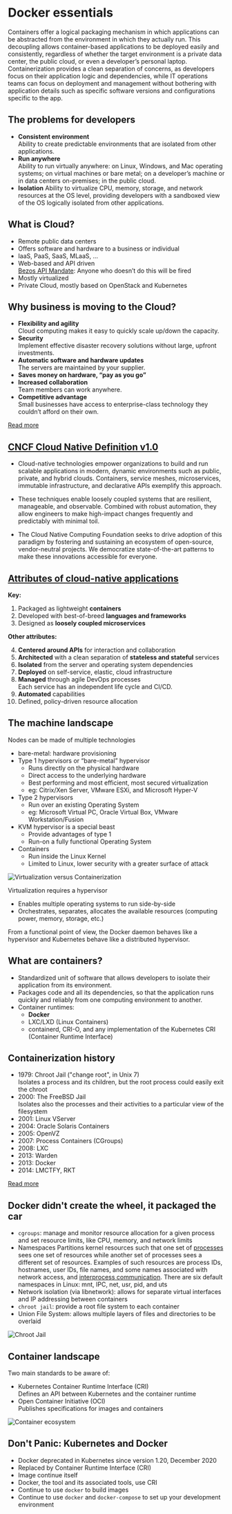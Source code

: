
# Docker essentials

Containers offer a logical packaging mechanism in which applications can be abstracted from the environment in which they actually run. This decoupling allows container-based applications to be deployed easily and consistently, regardless of whether the target environment is a private data center, the public cloud, or even a developer’s personal laptop. Containerization provides a clean separation of concerns, as developers focus on their application logic and dependencies, while IT operations teams can focus on deployment and management without bothering with application details such as specific software versions and configurations specific to the app.

## The problems for developers

- **Consistent environment**   
  Ability to create predictable environments that are isolated from other applications.
- **Run anywhere**   
  Ability to run virtually anywhere: on Linux, Windows, and Mac operating systems; on virtual machines or bare metal; on a developer’s machine or in data centers on-premises; in the public cloud.
- **Isolation**
  Ability to virtualize CPU, memory, storage, and network resources at the OS level, providing developers with a sandboxed view of the OS logically isolated from other applications.

## What is Cloud?

- Remote public data centers
- Offers software and hardware to a business or individual
- IaaS, PaaS, SaaS, MLaaS, ...
- Web-based and API driven\
  [Bezos API Mandate](https://nordicapis.com/the-bezos-api-mandate-amazons-manifesto-for-externalization/): Anyone who doesn’t do this will be fired
- Mostly virtualized
- Private Cloud, mostly based on OpenStack and Kubernetes

## Why business is moving to the Cloud?

- **Flexibility and agility**   
  Cloud computing makes it easy to quickly scale up/down the capacity.
- **Security**   
  Implement effective disaster recovery solutions without large, upfront investments.
- **Automatic software and hardware updates**   
  The servers are maintained by your supplier.
- **Saves money on hardware, “pay as you go”**
- **Increased collaboration**   
  Team members can work anywhere.
- **Сompetitive advantage**   
  Small businesses have access to enterprise-class technology they couldn’t afford on their own.

[Read more](https://www.pointclick.net/moving-to-the-cloud/)

## [CNCF Cloud Native Definition v1.0](https://github.com/cncf/toc/blob/main/DEFINITION.md)

- Cloud-native technologies empower organizations to build and run scalable applications in modern, dynamic environments such as public, private, and hybrid clouds. Containers, service meshes, microservices, immutable infrastructure, and declarative APIs exemplify this approach.

- These techniques enable loosely coupled systems that are resilient, manageable, and observable. Combined with robust automation, they allow engineers to make high-impact changes frequently and predictably with minimal toil.

- The Cloud Native Computing Foundation seeks to drive adoption of this paradigm by fostering and sustaining an ecosystem of open-source, vendor-neutral projects. We democratize state-of-the-art patterns to make these innovations accessible for everyone.

## [Attributes of cloud-native applications](https://thenewstack.io/10-key-attributes-of-cloud-native-applications/)

**Key:**

1. Packaged as lightweight **containers**
2. Developed with best-of-breed **languages and frameworks**
3. Designed as **loosely coupled microservices**

**Other attributes:**

4. **Centered around APIs** for interaction and collaboration
5. **Architected** with a clean separation of **stateless and stateful** services
6. **Isolated** from the server and operating system dependencies
7. **Deployed** on self-service, elastic, cloud infrastructure
8. **Managed** through agile DevOps processes   
    Each service has an independent life cycle and CI/CD.
9. **Automated** capabilities
10. Defined, policy-driven resource allocation

## The machine landscape

Nodes can be made of multiple technologies
- bare-metal: hardware provisioning
- Type 1 hypervisors or “bare-metal” hypervisor
  - Runs directly on the physical hardware
  - Direct access to the underlying hardware
  - Best performing and most efficient, most secured virtualization
  - eg: Citrix/Xen Server, VMware ESXi, and Microsoft Hyper-V
- Type 2 hypervisors
  - Run over an existing Operating System
  - eg: Microsoft Virtual PC, Oracle Virtual Box, VMware Workstation/Fusion
- KVM hypervisor is a special beast
  - Provide advantages of type 1
  - Run-on a fully functional Operating System
- Containers
  - Run inside the Linux Kernel
  - Limited to Linux, lower security with a greater surface of attack

![Virtualization versus Containerization](./assets/vm-containers.png)

Virtualization requires a hypervisor
- Enables multiple operating systems to run side-by-side
- Orchestrates, separates, allocates the available resources (computing power, memory, storage, etc.)

From a functional point of view, the Docker daemon behaves like a hypervisor and Kubernetes behave like a distributed hypervisor.

## What are containers?

- Standardized unit of software that allows developers to isolate their application from its environment.
- Packages code and all its dependencies, so that the application runs quickly and reliably from one computing environment to another.
- Container runtimes:   
  - **Docker**
  - LXC/LXD (Linux Containers)
  - containerd, CRI-O, and any implementation of the Kubernetes CRI (Container Runtime Interface)

## Containerization history

- 1979: Chroot Jail ("change root", in Unix 7)   
  Isolates a process and its children, but the root process could easily exit the chroot
- 2000: The FreeBSD Jail   
  Isolates also the processes and their activities to a particular view of the filesystem
- 2001: Linux VServer
- 2004: Oracle Solaris Containers
- 2005: OpenVZ
- 2007: Process Containers (CGroups)
- 2008: LXC
- 2013: Warden
- 2013: Docker
- 2014: LMCTFY, RKT

[Read more](https://faun.pub/the-missing-introduction-to-containerization-de1fbb73efc5)

## Docker didn't create the wheel, it packaged the car

- `cgroups`: manage and monitor resource allocation for a given process and set resource limits, like CPU, memory, and network limits
- Namespaces
  Partitions kernel resources such that one set of [processes](https://en.wikipedia.org/wiki/Process_(computing)) sees one set of resources while another set of processes sees a different set of resources. Examples of such resources are process IDs, hostnames, user IDs, file names, and some names associated with network access, and [interprocess communication](https://en.wikipedia.org/wiki/Interprocess_communication). There are six default namespaces in Linux: mnt, IPC, net, usr, pid, and uts
- Network isolation (via libnetwork): allows for separate virtual interfaces and IP addressing between containers
- `chroot jail`: provide a root file system to each container
-  Union File System: allows multiple layers of files and directories to be overlaid

![Chroot Jail](assets/chroot.jpg)

## Container landscape

Two main standards to be aware of:

- Kubernetes Container Runtime Interface (CRI)\
  Defines an API between Kubernetes and the container runtime
- Open Container Initiative (OCI)\
  Publishes specifications for images and containers

![Container ecosystem](./assets/container-ecosystem.png)

## Don't Panic: Kubernetes and Docker

- Docker deprecated in Kubernetes since version 1.20, December 2020
- Replaced by Container Runtime Interface (CRI)
- Image continue itself
- Docker, the tool and its associated tools, use CRI
- Continue to use `docker` to build images
- Continue to use `docker` and `docker-compose` to set up your development environment 
